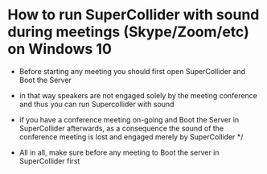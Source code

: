 # How to run SuperCollider with sound during meetings (Skype/Zoom/etc) on Windows 10

- Before starting any meeting you should first open SuperCollider and Boot the Server

- in that way speakers are not engaged solely by the meeting conference and thus you can run Supercollider with sound

- if you have a conference meeting on-going and Boot the Server in SuperCollider afterwards, as a consequence the sound of the conference meeting is lost and engaged merely by SuperCollider */

- All in all, make sure before any meeting to Boot the server in SuperCollider first
